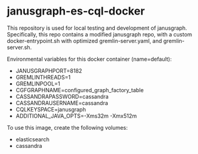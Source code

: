 # janusgraph-es-cql-docker

This repository is used for local testing and development of janusgraph. Specifically, this repo contains a modified janusgraph repo, with a custom docker-entrypoint.sh with optimized gremlin-server.yaml, and gremlin-server.sh. 

Environmental variables for this docker container (name=default):
* JANUSGRAPHPORT=8182
* GREMLINTHREADS=1
* GREMLINPOOL=1
* CGFGRAPHNAME=configured_graph_factory_table
* CASSANDRAPASSWORD=cassandra
* CASSANDRAUSERNAME=cassandra
* CQLKEYSPACE=janusgraph
* ADDITIONAL_JAVA_OPTS=-Xms32m -Xmx512m

To use this image, create the following volumes:
* elasticsearch
* cassandra 
